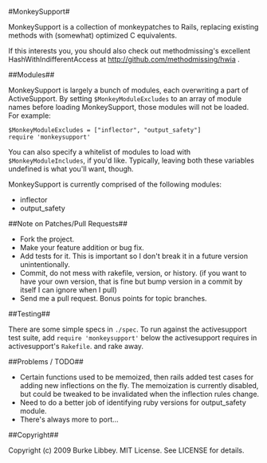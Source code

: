 #MonkeySupport#

MonkeySupport is a collection of monkeypatches to Rails, replacing
existing methods with (somewhat) optimized C equivalents.

If this interests you, you should also check out methodmissing's
excellent HashWithIndifferentAccess at
http://github.com/methodmissing/hwia .

##Modules##

MonkeySupport is largely a bunch of modules, each overwriting a part
of ActiveSupport. By setting `$MonkeyModuleExcludes` to an array of
module names before loading MonkeySupport, those modules will not be
loaded. For example:

    $MonkeyModuleExcludes = ["inflector", "output_safety"]
    require 'monkeysupport'

You can also specify a whitelist of modules to load with
`$MonkeyModuleIncludes`, if you'd like. Typically, leaving both these
variables undefined is what you'll want, though.

MonkeySupport is currently comprised of the following modules:

* inflector
* output_safety

##Note on Patches/Pull Requests##
 
* Fork the project.
* Make your feature addition or bug fix.
* Add tests for it. This is important so I don't break it in a
  future version unintentionally.
* Commit, do not mess with rakefile, version, or history.
  (if you want to have your own version, that is fine but
   bump version in a commit by itself I can ignore when I pull)
* Send me a pull request. Bonus points for topic branches.

##Testing##

There are some simple specs in `./spec`. To run against the
activesupport test suite, add `require 'monkeysupport'` below the
activesupport requires in activesupport's `Rakefile`. and rake away.

##Problems / TODO##

* Certain functions used to be memoized, then rails added test cases
  for adding new inflections on the fly. The memoization is currently
  disabled, but could be tweaked to be invalidated when the inflection
  rules change.
* Need to do a better job of identifying ruby versions for
  output_safety module.
* There's always more to port...

##Copyright##

Copyright (c) 2009 Burke Libbey. MIT License. See LICENSE for details.
